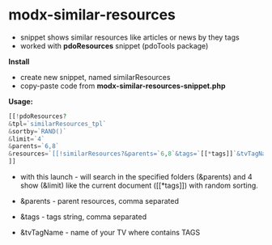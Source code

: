 modx-similar-resources
======================

- snippet shows similar resources like articles or news by they tags
- worked with **pdoResources** snippet (pdoTools package)

**Install**
- create new snippet, named similarResources
- copy-paste code from __modx-similar-resources-snippet.php__

**Usage:**
```php
[[!pdoResources?
&tpl=`similarResources_tpl`
&sortby=`RAND()`
&limit=`4`
&parents=`6,8`
&resources=`[[!similarResources?&parents=`6,8`&tags=`[[*tags]]`&tvTagName=`tags`]]`
]]
```
- with this launch - will search in the specified folders (&parents) and 4 show (&limit) like the current document ([[*tags]]) with random sorting.

- &parents - parent resources, comma separated
- &tags - tags string, comma separated
- &tvTagName - name of your TV where contains TAGS
